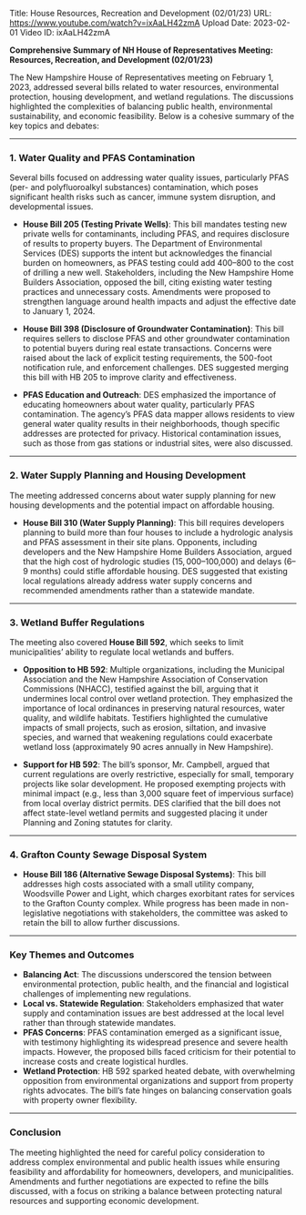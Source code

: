 Title: House Resources, Recreation and Development (02/01/23)
URL: https://www.youtube.com/watch?v=ixAaLH42zmA
Upload Date: 2023-02-01
Video ID: ixAaLH42zmA

**Comprehensive Summary of NH House of Representatives Meeting: Resources, Recreation, and Development (02/01/23)**

The New Hampshire House of Representatives meeting on February 1, 2023, addressed several bills related to water resources, environmental protection, housing development, and wetland regulations. The discussions highlighted the complexities of balancing public health, environmental sustainability, and economic feasibility. Below is a cohesive summary of the key topics and debates:

---

### **1. Water Quality and PFAS Contamination**
Several bills focused on addressing water quality issues, particularly PFAS (per- and polyfluoroalkyl substances) contamination, which poses significant health risks such as cancer, immune system disruption, and developmental issues.

- **House Bill 205 (Testing Private Wells)**: This bill mandates testing new private wells for contaminants, including PFAS, and requires disclosure of results to property buyers. The Department of Environmental Services (DES) supports the intent but acknowledges the financial burden on homeowners, as PFAS testing could add $400–$800 to the cost of drilling a new well. Stakeholders, including the New Hampshire Home Builders Association, opposed the bill, citing existing water testing practices and unnecessary costs. Amendments were proposed to strengthen language around health impacts and adjust the effective date to January 1, 2024.

- **House Bill 398 (Disclosure of Groundwater Contamination)**: This bill requires sellers to disclose PFAS and other groundwater contamination to potential buyers during real estate transactions. Concerns were raised about the lack of explicit testing requirements, the 500-foot notification rule, and enforcement challenges. DES suggested merging this bill with HB 205 to improve clarity and effectiveness.

- **PFAS Education and Outreach**: DES emphasized the importance of educating homeowners about water quality, particularly PFAS contamination. The agency’s PFAS data mapper allows residents to view general water quality results in their neighborhoods, though specific addresses are protected for privacy. Historical contamination issues, such as those from gas stations or industrial sites, were also discussed.

---

### **2. Water Supply Planning and Housing Development**
The meeting addressed concerns about water supply planning for new housing developments and the potential impact on affordable housing.

- **House Bill 310 (Water Supply Planning)**: This bill requires developers planning to build more than four houses to include a hydrologic analysis and PFAS assessment in their site plans. Opponents, including developers and the New Hampshire Home Builders Association, argued that the high cost of hydrologic studies ($15,000–$100,000) and delays (6–9 months) could stifle affordable housing. DES suggested that existing local regulations already address water supply concerns and recommended amendments rather than a statewide mandate.

---

### **3. Wetland Buffer Regulations**
The meeting also covered **House Bill 592**, which seeks to limit municipalities’ ability to regulate local wetlands and buffers.

- **Opposition to HB 592**: Multiple organizations, including the Municipal Association and the New Hampshire Association of Conservation Commissions (NHACC), testified against the bill, arguing that it undermines local control over wetland protection. They emphasized the importance of local ordinances in preserving natural resources, water quality, and wildlife habitats. Testifiers highlighted the cumulative impacts of small projects, such as erosion, siltation, and invasive species, and warned that weakening regulations could exacerbate wetland loss (approximately 90 acres annually in New Hampshire).

- **Support for HB 592**: The bill’s sponsor, Mr. Campbell, argued that current regulations are overly restrictive, especially for small, temporary projects like solar development. He proposed exempting projects with minimal impact (e.g., less than 3,000 square feet of impervious surface) from local overlay district permits. DES clarified that the bill does not affect state-level wetland permits and suggested placing it under Planning and Zoning statutes for clarity.

---

### **4. Grafton County Sewage Disposal System**
- **House Bill 186 (Alternative Sewage Disposal Systems)**: This bill addresses high costs associated with a small utility company, Woodsville Power and Light, which charges exorbitant rates for services to the Grafton County complex. While progress has been made in non-legislative negotiations with stakeholders, the committee was asked to retain the bill to allow further discussions.

---

### **Key Themes and Outcomes**
- **Balancing Act**: The discussions underscored the tension between environmental protection, public health, and the financial and logistical challenges of implementing new regulations.
- **Local vs. Statewide Regulation**: Stakeholders emphasized that water supply and contamination issues are best addressed at the local level rather than through statewide mandates.
- **PFAS Concerns**: PFAS contamination emerged as a significant issue, with testimony highlighting its widespread presence and severe health impacts. However, the proposed bills faced criticism for their potential to increase costs and create logistical hurdles.
- **Wetland Protection**: HB 592 sparked heated debate, with overwhelming opposition from environmental organizations and support from property rights advocates. The bill’s fate hinges on balancing conservation goals with property owner flexibility.

---

### **Conclusion**
The meeting highlighted the need for careful policy consideration to address complex environmental and public health issues while ensuring feasibility and affordability for homeowners, developers, and municipalities. Amendments and further negotiations are expected to refine the bills discussed, with a focus on striking a balance between protecting natural resources and supporting economic development.